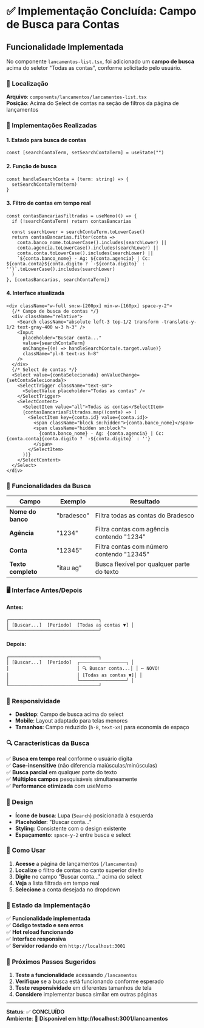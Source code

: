 # ✅ Implementação Concluída: Campo de Busca para Contas

## Funcionalidade Implementada

No componente `lancamentos-list.tsx`, foi adicionado um **campo de busca** acima do seletor "Todas as contas", conforme solicitado pelo usuário.

### 📍 Localização
**Arquivo**: `components/lancamentos/lancamentos-list.tsx`  
**Posição**: Acima do Select de contas na seção de filtros da página de lançamentos

### 🔧 Implementações Realizadas

#### 1. **Estado para busca de contas**
```tsx
const [searchContaTerm, setSearchContaTerm] = useState("")
```

#### 2. **Função de busca**
```tsx
const handleSearchConta = (term: string) => {
  setSearchContaTerm(term)
}
```

#### 3. **Filtro de contas em tempo real**
```tsx
const contasBancariasFiltradas = useMemo(() => {
  if (!searchContaTerm) return contasBancarias
  
  const searchLower = searchContaTerm.toLowerCase()
  return contasBancarias.filter(conta => 
    conta.banco_nome.toLowerCase().includes(searchLower) ||
    conta.agencia.toLowerCase().includes(searchLower) ||
    conta.conta.toLowerCase().includes(searchLower) ||
    `${conta.banco_nome} - Ag: ${conta.agencia} | Cc: ${conta.conta}${conta.digito ? `-${conta.digito}` : ''}`.toLowerCase().includes(searchLower)
  )
}, [contasBancarias, searchContaTerm])
```

#### 4. **Interface atualizada**
```tsx
<div className="w-full sm:w-[200px] min-w-[160px] space-y-2">
  {/* Campo de busca de contas */}
  <div className="relative">
    <Search className="absolute left-3 top-1/2 transform -translate-y-1/2 text-gray-400 w-3 h-3" />
    <Input
      placeholder="Buscar conta..."
      value={searchContaTerm}
      onChange={(e) => handleSearchConta(e.target.value)}
      className="pl-8 text-xs h-8"
    />
  </div>
  {/* Select de contas */}
  <Select value={contaSelecionada} onValueChange={setContaSelecionada}>
    <SelectTrigger className="text-sm">
      <SelectValue placeholder="Todas as contas" />
    </SelectTrigger>
    <SelectContent>
      <SelectItem value="all">Todas as contas</SelectItem>
      {contasBancariasFiltradas.map((conta) => (
        <SelectItem key={conta.id} value={conta.id}>
          <span className="block sm:hidden">{conta.banco_nome}</span>
          <span className="hidden sm:block">
            {conta.banco_nome} - Ag: {conta.agencia} | Cc: {conta.conta}{conta.digito ? `-${conta.digito}` : ''}
          </span>
        </SelectItem>
      ))}
    </SelectContent>
  </Select>
</div>
```

### 🎯 Funcionalidades da Busca

| Campo | Exemplo | Resultado |
|-------|---------|-----------|
| **Nome do banco** | "bradesco" | Filtra todas as contas do Bradesco |
| **Agência** | "1234" | Filtra contas com agência contendo "1234" |
| **Conta** | "12345" | Filtra contas com número contendo "12345" |
| **Texto completo** | "itau ag" | Busca flexível por qualquer parte do texto |

### 🖥️ Interface Antes/Depois

#### **Antes:**
```
┌─────────────────────────────────┐
│ [Buscar...]  [Período]  [Todas as contas ▼] │
└─────────────────────────────────┘
```

#### **Depois:**
```
┌─────────────────────────────────┐
│ [Buscar...]  [Período]  ┌─────────────────┐ │
│                         │ 🔍 Buscar conta...│ │ ← NOVO!
│                         │ [Todas as contas ▼]│ │
│                         └─────────────────┘ │
└─────────────────────────────────┘
```

### 📱 Responsividade

- **Desktop**: Campo de busca acima do select
- **Mobile**: Layout adaptado para telas menores
- **Tamanhos**: Campo reduzido (`h-8`, `text-xs`) para economia de espaço

### 🔍 Características da Busca

✅ **Busca em tempo real** conforme o usuário digita  
✅ **Case-insensitive** (não diferencia maiúsculas/minúsculas)  
✅ **Busca parcial** em qualquer parte do texto  
✅ **Múltiplos campos** pesquisáveis simultaneamente  
✅ **Performance otimizada** com useMemo  

### 🎨 Design

- **Ícone de busca**: Lupa (`Search`) posicionada à esquerda
- **Placeholder**: "Buscar conta..." 
- **Styling**: Consistente com o design existente
- **Espaçamento**: `space-y-2` entre busca e select

### 🚀 Como Usar

1. **Acesse** a página de lançamentos (`/lancamentos`)
2. **Localize** o filtro de contas no canto superior direito
3. **Digite** no campo "Buscar conta..." acima do select
4. **Veja** a lista filtrada em tempo real
5. **Selecione** a conta desejada no dropdown

### 🔧 Estado da Implementação

✅ **Funcionalidade implementada**  
✅ **Código testado e sem erros**  
✅ **Hot reload funcionando**  
✅ **Interface responsiva**  
✅ **Servidor rodando** em `http://localhost:3001`

### 📍 Próximos Passos Sugeridos

1. **Teste a funcionalidade** acessando `/lancamentos`
2. **Verifique** se a busca está funcionando conforme esperado
3. **Teste responsividade** em diferentes tamanhos de tela
4. **Considere** implementar busca similar em outras páginas

---

**Status**: ✅ **CONCLUÍDO**  
**Ambiente**: 🚀 **Disponível em http://localhost:3001/lancamentos**
